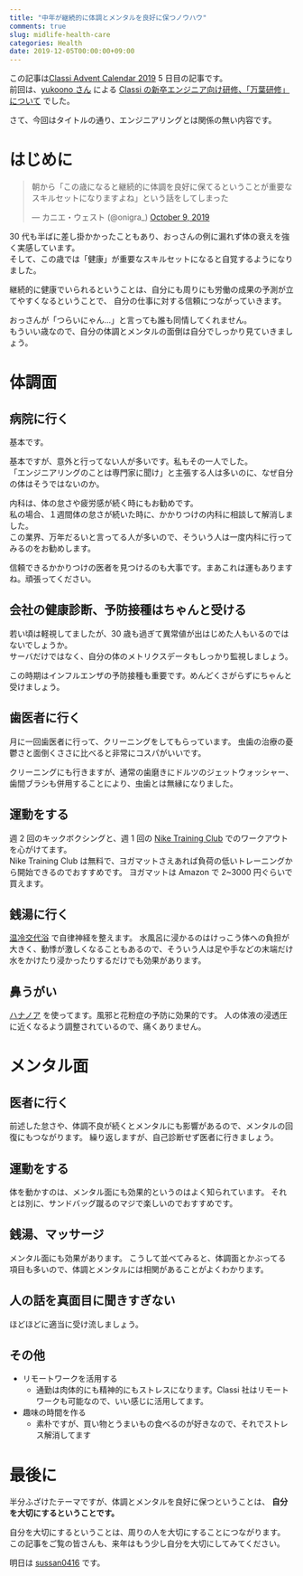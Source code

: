 ```yaml
---
title: "中年が継続的に体調とメンタルを良好に保つノウハウ"
comments: true
slug: midlife-health-care
categories: Health
date: 2019-12-05T00:00:00+09:00
---
```


この記事は[Classi Advent Calendar 2019](https://qiita.com/advent-calendar/2019/classi) 5 日目の記事です。  
前回は、[yukoono さん](https://qiita.com/yukoono) による [Classi の新卒エンジニア向け研修、「万葉研修」について](https://qiita.com/yukoono/items/f403718318abc9ba0c81) でした。

さて、今回はタイトルの通り、エンジニアリングとは関係の無い内容です。

# はじめに

<blockquote class="twitter-tweet"><p lang="ja" dir="ltr">朝から「この歳になると継続的に体調を良好に保てるということが重要なスキルセットになりますよね」という話をしてしまった</p>&mdash; カニエ・ウェスト (@onigra_) <a href="https://twitter.com/onigra_/status/1181738345648377856?ref_src=twsrc%5Etfw">October 9, 2019</a></blockquote> <script async src="https://platform.twitter.com/widgets.js" charset="utf-8"></script>

30 代も半ばに差し掛かかったこともあり、おっさんの例に漏れず体の衰えを強く実感しています。  
そして、この歳では「健康」が重要なスキルセットになると自覚するようになりました。

継続的に健康でいられるということは、自分にも周りにも労働の成果の予測が立てやすくなるということで、
自分の仕事に対する信頼につながっていきます。

おっさんが「つらいにゃん...」と言っても誰も同情してくれません。  
もういい歳なので、自分の体調とメンタルの面倒は自分でしっかり見ていきましょう。

# 体調面

## 病院に行く

基本です。

基本ですが、意外と行ってない人が多いです。私もその一人でした。  
「エンジニアリングのことは専門家に聞け」と主張する人は多いのに、なぜ自分の体はそうではないのか。

内科は、体の怠さや疲労感が続く時にもお勧めです。  
私の場合、１週間体の怠さが続いた時に、かかりつけの内科に相談して解消しました。  
この業界、万年だるいと言ってる人が多いので、そういう人は一度内科に行ってみるのをお勧めします。

信頼できるかかりつけの医者を見つけるのも大事です。まあこれは運もありますね。頑張ってください。

## 会社の健康診断、予防接種はちゃんと受ける

若い頃は軽視してましたが、30 歳も過ぎて異常値が出はじめた人もいるのではないでしょうか。  
サーバだけではなく、自分の体のメトリクスデータもしっかり監視しましょう。

この時期はインフルエンザの予防接種も重要です。めんどくさがらずにちゃんと受けましょう。

## 歯医者に行く

月に一回歯医者に行って、クリーニングをしてもらっています。
虫歯の治療の憂鬱さと面倒くささに比べると非常にコスパがいいです。

クリーニングにも行きますが、通常の歯磨きにドルツのジェットウォッシャー、歯間ブラシも併用することにより、虫歯とは無縁になりました。

## 運動をする

週 2 回のキックボクシングと、週 1 回の [Nike Training Club](https://www.nike.com/jp/ja_jp/c/nike-plus/training-app) でのワークアウトを心がけてます。  
Nike Training Club は無料で、ヨガマットさえあれば負荷の低いトレーニングから開始できるのでおすすめです。
ヨガマットは Amazon で 2~3000 円ぐらいで買えます。

## 銭湯に行く

[温冷交代浴](https://travel.spot-app.jp/tokyo_sento_yoppy/) で自律神経を整えます。
水風呂に浸かるのはけっこう体への負担が大きく、動悸が激しくなることもあるので、そういう人は足や手などの末端だけ水をかけたり浸かったりするだけでも効果があります。

## 鼻うがい

[ハナノア](https://www.kobayashi.co.jp/seihin/hna/) を使ってます。風邪と花粉症の予防に効果的です。
人の体液の浸透圧に近くなるよう調整されているので、痛くありません。

# メンタル面

## 医者に行く

前述した怠さや、体調不良が続くとメンタルにも影響があるので、メンタルの回復にもつながります。
繰り返しますが、自己診断せず医者に行きましょう。

## 運動をする

体を動かすのは、メンタル面にも効果的というのはよく知られています。
それとは別に、サンドバッグ蹴るのマジで楽しいのでおすすめです。

## 銭湯、マッサージ

メンタル面にも効果があります。
こうして並べてみると、体調面とかぶってる項目も多いので、体調とメンタルには相関があることがよくわかります。

## 人の話を真面目に聞きすぎない

ほどほどに適当に受け流しましょう。

## その他

- リモートワークを活用する
  - 通勤は肉体的にも精神的にもストレスになります。Classi 社はリモートワークも可能なので、いい感じに活用してます。
- 趣味の時間を作る
  - 素朴ですが、買い物とうまいもの食べるのが好きなので、それでストレス解消してます

# 最後に

半分ふざけたテーマですが、体調とメンタルを良好に保つということは、 **自分を大切にするということです。**

自分を大切にするということは、周りの人を大切にすることにつながります。  
この記事をご覧の皆さんも、来年はもう少し自分を大切にしてみてください。

明日は [sussan0416](https://qiita.com/sussan0416) です。
